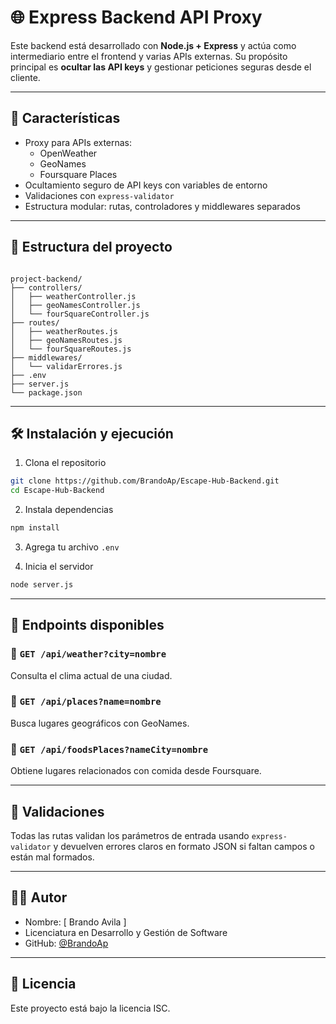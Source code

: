 # 🌐 Express Backend API Proxy

Este backend está desarrollado con **Node.js + Express** y actúa como intermediario entre el frontend y varias APIs externas. Su propósito principal es **ocultar las API keys** y gestionar peticiones seguras desde el cliente.

---

## 🚀 Características

- Proxy para APIs externas:
  - OpenWeather
  - GeoNames
  - Foursquare Places
- Ocultamiento seguro de API keys con variables de entorno
- Validaciones con `express-validator`
- Estructura modular: rutas, controladores y middlewares separados

---

## 📁 Estructura del proyecto

```

project-backend/
├── controllers/
│   ├── weatherController.js
│   ├── geoNamesController.js
│   └── fourSquareController.js
├── routes/
│   ├── weatherRoutes.js
│   ├── geoNamesRoutes.js
│   └── fourSquareRoutes.js
├── middlewares/
│   └── validarErrores.js
├── .env
├── server.js
└── package.json

````

---

## 🛠️ Instalación y ejecución

1. Clona el repositorio

```bash
git clone https://github.com/BrandoAp/Escape-Hub-Backend.git
cd Escape-Hub-Backend
```

2. Instala dependencias

```bash
npm install
```

3. Agrega tu archivo `.env`

4. Inicia el servidor

```bash
node server.js
```

---

## 📡 Endpoints disponibles

### 🔸 `GET /api/weather?city=nombre`

Consulta el clima actual de una ciudad.

### 🔸 `GET /api/places?name=nombre`

Busca lugares geográficos con GeoNames.

### 🔸 `GET /api/foodsPlaces?nameCity=nombre`

Obtiene lugares relacionados con comida desde Foursquare.

---

## 🔐 Validaciones

Todas las rutas validan los parámetros de entrada usando `express-validator` y devuelven errores claros en formato JSON si faltan campos o están mal formados.

---

## 🧑‍💻 Autor

* Nombre: [ Brando Avila ]
* Licenciatura en Desarrollo y Gestión de Software
* GitHub: [@BrandoAp](https://github.com/BrandoAp)

---

## 📜 Licencia

Este proyecto está bajo la licencia ISC.
